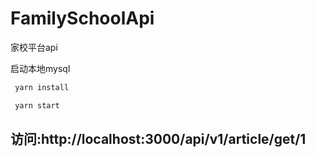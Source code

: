 # FamilySchoolApi
家校平台api

 启动本地mysql
```sh
 yarn install
```
```sh
 yarn start
```
 ## 访问:http://localhost:3000/api/v1/article/get/1
